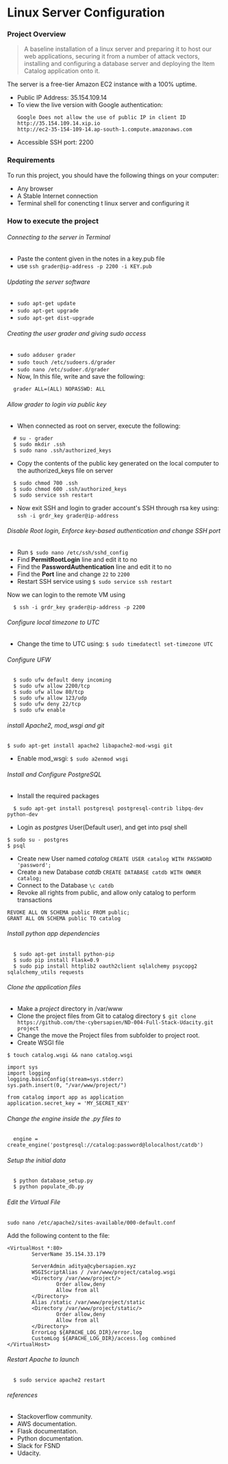 # Linux Server Configuration

### Project Overview
> A baseline installation of a linux server and preparing it to host our web applications, securing it from a number of attack vectors, installing and configuring a database server and deploying the Item Catalog application onto it.

The server is a free-tier Amazon EC2 instance with a 100% uptime.

* Public IP Address: 35.154.109.14
* To view the live version with Google authentication:
  ```
  Google Does not allow the use of public IP in client ID
  http://35.154.109.14.xip.io
  http://ec2-35-154-109-14.ap-south-1.compute.amazonaws.com

  ```
* Accessible SSH port: 2200

### Requirements

To run this project, you should have the following things on your computer:
* Any browser
* A Stable Internet connection
* Terminal shell for conencting t linux server and configuring it

### How to execute the project

###### Connecting to the server in Terminal
* Paste the content given in the notes in a key.pub file
* use `ssh grader@ip-address -p 2200 -i KEY.pub`

###### Updating the server software
  * `sudo apt-get update`
  * `sudo apt-get upgrade`
  * `sudo apt-get dist-upgrade`

###### Creating the user grader and giving sudo access
  * `sudo adduser grader`
  * `sudo touch /etc/sudoers.d/grader`
  * `sudo nano /etc/sudoer.d/grader`
  * Now, In this file, write and save the following:
  ```
    grader ALL=(ALL) NOPASSWD: ALL
  ```

###### Allow grader to login via public key
  * When connected as root on server, execute the following:
  ```
    # su - grader
    $ sudo mkdir .ssh
    $ sudo nano .ssh/authorized_keys
  ```
  * Copy the contents of the public key generated on the local computer to the authorized_keys file on server
  ```
    $ sudo chmod 700 .ssh
    $ sudo chmod 600 .ssh/authorized_keys
    $ sudo service ssh restart
  ```
  * Now exit SSH and login to grader account's SSH through rsa key using:
  `ssh -i grdr_key grader@ip-address`

###### Disable Root login, Enforce key-based authentication and change SSH port
  * Run `$ sudo nano /etc/ssh/sshd_config`
  * Find **PermitRootLogin** line and edit it to no
  * Find the **PasswordAuthentication** line and edit it to no
  * Find the **Port** line and change `22` to `2200`
  * Restart SSH service using `$ sudo service ssh restart`

Now we can login to the remote VM using
```
  $ ssh -i grdr_key grader@ip-address -p 2200
```

###### Configure local timezone to UTC
  * Change the time to UTC using:
    `$ sudo timedatectl set-timezone UTC`

###### Configure UFW
```
  $ sudo ufw default deny incoming
  $ sudo ufw allow 2200/tcp
  $ sudo ufw allow 80/tcp
  $ sudo ufw allow 123/udp
  $ sudo ufw deny 22/tcp
  $ sudo ufw enable
```

###### install Apache2, mod_wsgi and git
  `$ sudo apt-get install apache2 libapache2-mod-wsgi git`
  * Enable mod_wsgi:
  `$ sudo a2enmod wsgi`

###### Install and Configure PostgreSQL
  * Install the required packages
  ```
    $ sudo apt-get install postgresql postgresql-contrib libpq-dev python-dev
  ```
  * Login as *postgres* User(Default user), and get into psql shell
  ```
  $ sudo su - postgres
  $ psql
  ```
  * Create new User named *catalog*
  `CREATE USER catalog WITH PASSWORD 'password';`
  * Create a new Database *catdb*
  `CREATE DATABASE catdb WITH OWNER catalog;`
  * Connect to the Database
  `\c catdb`
  * Revoke all rights from public, and allow only catalog to perform transactions
  ```
  REVOKE ALL ON SCHEMA public FROM public;
  GRANT ALL ON SCHEMA public TO catalog
  ```

###### Install python app dependencies
```
  $ sudo apt-get install python-pip
  $ sudo pip install Flask=0.9
  $ sudo pip install httplib2 oauth2client sqlalchemy psycopg2 sqlalchemy_utils requests
```

###### Clone the application files
  * Make a *project* directory in /var/www
  * Clone the project files from Git to catalog directory
  `$ git clone https://github.com/the-cybersapien/ND-004-Full-Stack-Udacity.git project`
  * Change the move the Project files from subfolder to project root.
  * Create WSGI file
  ```
  $ touch catalog.wsgi && nano catalog.wsgi
  ```

  ```
  import sys
  import logging
  logging.basicConfig(stream=sys.stderr)
  sys.path.insert(0, "/var/www/project/")

  from catalog import app as application
  application.secret_key = 'MY_SECRET_KEY'
  ```

###### Change the engine inside the .py files to
```
  engine = create_engine('postgresql://catalog:password@lolocalhost/catdb')
```
###### Setup the initial data
```
  $ python database_setup.py
  $ python populate_db.py
```
###### Edit the Virtual File
```
sudo nano /etc/apache2/sites-available/000-default.conf
```
Add the following content to the file:
```
<VirtualHost *:80>
        ServerName 35.154.33.179

        ServerAdmin aditya@cybersapien.xyz
        WSGIScriptAlias / /var/www/project/catalog.wsgi
        <Directory /var/www/project/>
                Order allow,deny
                Allow from all
        </Directory>
        Alias /static /var/www/project/static
        <Directory /var/www/project/static/>
                Order allow,deny
                Allow from all
        </Directory>
        ErrorLog ${APACHE_LOG_DIR}/error.log
        CustomLog ${APACHE_LOG_DIR}/access.log combined
</VirtualHost>

```

###### Restart Apache to launch
```
  $ sudo service apache2 restart
```

###### references
- Stackoverflow community.<br>
- AWS documentation.<br>
- Flask documentation.<br>
- Python documentation.<br>
- Slack for FSND
- Udacity.
